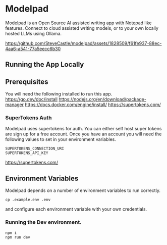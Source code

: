# Modelpad

Modelpad is an Open Source AI assisted writing app with Notepad like features. Connect to cloud assisted writing models, or to your own locally hosted LLMs using Ollama.

https://github.com/SteveCastle/modelpad/assets/1828509/f61fe937-88ec-4aa6-a541-77a5eecc6b30

## Running the App Locally

## Prerequisites

You will need the following installed to run this app.
https://go.dev/doc/install
https://nodejs.org/en/download/package-manager
https://docs.docker.com/engine/install/
https://supertokens.com/

### SuperTokens Auth

Modelpad uses supertokens for auth. You can either self host super tokens are sign up for a free account.
Once you have an account you will need the following values to set in your environment variables.

```
SUPERTOKENS_CONNECTION_URI
SUPERTOKENS_API_KEY
```

https://supertokens.com/

## Environment Variables

Modelpad depends on a number of environment variables to run correctly.

```
cp .example.env .env
```

and configure each environment variable with your own credentials.

### Running the Dev environment.

```
npm i
npm run dev
```
